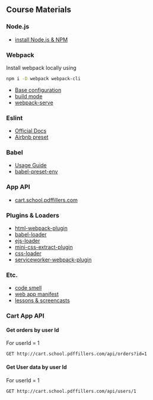## Course Materials

### Node.js
- [install Node.js & NPM](https://nodejs.org/en/download/package-manager/#debian-and-ubuntu-based-linux-distributions)

### Webpack
Install webpack locally using 
```bash
npm i -D webpack webpack-cli
```
- [Base configuration](https://webpack.js.org/concepts/#entry)
- [build mode](https://webpack.js.org/concepts/mode/)
- [webpack-serve](https://github.com/webpack-contrib/webpack-serve)

### Eslint
- [Official Docs](https://eslint.org/docs/user-guide/getting-started)
- [Airbnb preset](https://www.npmjs.com/package/eslint-config-airbnb)

### Babel
- [Usage Guide](https://babeljs.io/docs/en/usage)
- [babel-preset-env](https://babeljs.io/docs/en/babel-preset-env)

### App API
- [cart.school.pdffillers.com](http://cart.school.pdffillers.com/api/orders)

### Plugins & Loaders 
- [html-webpack-plugin](https://github.com/jantimon/html-webpack-plugin)
- [babel-loader](https://github.com/babel/babel-loader)
- [ejs-loader](https://github.com/okonet/ejs-loader)
- [mini-css-extract-plugin](https://github.com/webpack-contrib/mini-css-extract-plugin)
- [css-loader](https://github.com/webpack-contrib/css-loader)
- [serviceworker-webpack-plugin](https://www.npmjs.com/package/serviceworker-webpack-plugin)
### Etc.
- [code smell](https://en.wikipedia.org/wiki/Code_smell)
- [web app manifest](https://developers.google.com/web/fundamentals/web-app-manifest/)
- [lessons & screencasts](https://drive.google.com/drive/u/1/folders/1e2YviXy0DFXTCTD-uD4Vwv0XtKsE7C9F)


### Cart App API
#### Get orders by user Id
For userId = 1
```
GET http://cart.school.pdffillers.com/api/orders?id=1
```
#### Get User data by user Id
For userId = 1
```
GET http://cart.school.pdffillers.com/api/users/1
```

